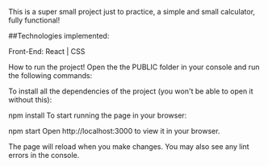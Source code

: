 This is a super small project just to practice, a simple and small calculator, fully functional!

##Technologies implemented:

Front-End:
React | CSS

How to run the project!
Open the the PUBLIC folder in your console and run the following commands:

To install all the dependencies of the project (you won't be able to open it without this):

npm install
To start running the page in your browser:

npm start
Open http://localhost:3000 to view it in your browser.

The page will reload when you make changes.
You may also see any lint errors in the console.
